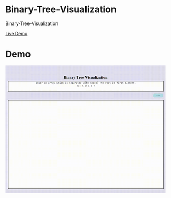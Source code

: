 # Binary-Tree-Visualization
Binary-Tree-Visualization

[Live Demo](https://ritik2308.github.io/Binary-Tree-Visualization/)

# Demo

<img src="https://github.com/ritik2308/Binary-Tree-Visualization/blob/master/media/demo.gif" width="550" height="400">

